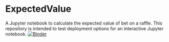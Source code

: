 # ExpectedValue
A Jupyter notebook to calculate the expected value of bet on a raffle. This repository is intended to test deployment options for an interactive Jupyter notebook.
[![Binder](https://mybinder.org/badge_logo.svg)](https://mybinder.org/v2/gh/paulaberry/ExpectedValue/HEAD)
